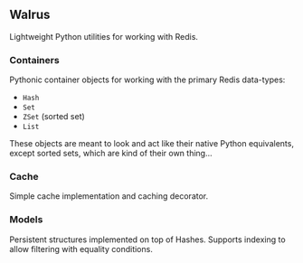 ## Walrus

Lightweight Python utilities for working with Redis.

### Containers

Pythonic container objects for working with the primary Redis data-types:

* ``Hash``
* ``Set``
* ``ZSet`` (sorted set)
* ``List``

These objects are meant to look and act like their native Python equivalents, except sorted sets, which are kind of their own thing...

### Cache

Simple cache implementation and caching decorator.

### Models

Persistent structures implemented on top of Hashes. Supports indexing to allow filtering with equality conditions.
